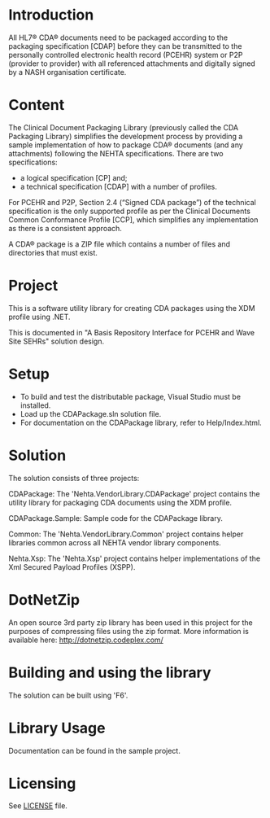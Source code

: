 # Introduction
All HL7® CDA® documents need to be packaged according to the packaging specification [CDAP] before they can be transmitted to the personally controlled electronic health record (PCEHR) system or P2P (provider to provider) with all referenced attachments and digitally signed by a NASH organisation certificate.

# Content
The Clinical Document Packaging Library (previously called the CDA Packaging Library) simplifies the development process by providing a sample implementation of how to package CDA® documents (and any attachments) following the NEHTA specifications. There are two specifications:
- a logical specification [CP] and;
- a technical specification [CDAP] with a number of profiles.

For PCEHR and P2P, Section 2.4 (“Signed CDA package”) of the technical specification is the only supported profile as per the Clinical Documents Common Conformance Profile [CCP], which simplifies any implementation as there is a consistent approach.

A CDA® package is a ZIP file which contains a number of files and directories that must exist.

# Project
This is a software utility library for creating CDA packages using the XDM profile using .NET.

This is documented in "A Basis Repository Interface for PCEHR and Wave Site SEHRs" solution design.

# Setup
- To build and test the distributable package, Visual Studio must be installed.
- Load up the CDAPackage.sln solution file.
- For documentation on the CDAPackage library, refer to Help/Index.html.

# Solution
The solution consists of three projects:

CDAPackage: The 'Nehta.VendorLibrary.CDAPackage' project contains the utility library for
packaging CDA documents using the XDM profile.

CDAPackage.Sample: Sample code for the CDAPackage library.

Common: The 'Nehta.VendorLibrary.Common' project contains helper libraries common across
all NEHTA vendor library components.

Nehta.Xsp: The 'Nehta.Xsp' project contains helper implementations of the Xml Secured Payload Profiles (XSPP).

# DotNetZip
An open source 3rd party zip library has been used in this project for the purposes of compressing files using the zip format. More information is available here: http://dotnetzip.codeplex.com/

# Building and using the library
The solution can be built using 'F6'. 

# Library Usage
Documentation can be found in the sample project.

# Licensing
See [LICENSE](LICENSE.txt) file.
